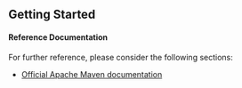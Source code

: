 ## Getting Started

#### Reference Documentation
For further reference, please consider the following sections:

* [Official Apache Maven documentation](https://maven.apache.org/guides/index.html)

